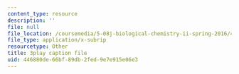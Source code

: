 ```yaml
---
content_type: resource
description: ''
file: null
file_location: /coursemedia/5-08j-biological-chemistry-ii-spring-2016/446880de66bf89db2fed9e7e915e06e3_6QK1PUjCkDY.srt
file_type: application/x-subrip
resourcetype: Other
title: 3play caption file
uid: 446880de-66bf-89db-2fed-9e7e915e06e3
---
```

